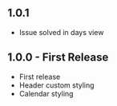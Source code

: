 [//]: # (# 2.0.1)

[//]: # (* Update version and dependencies)

[//]: # ()
[//]: # (## 2.0.0)

[//]: # (* Updated to latest dependencies)

[//]: # (* Sound null safety)

[//]: # ()
[//]: # (## 1.2.0)


[//]: # ()
[//]: # (## 1.1.2)

[//]: # (* Updated to fix error with updated nepali_utils package)

[//]: # ()
[//]: # (## 1.1.1+1)

[//]: # (* Readme errors fixed)

[//]: # (* example errors fixed)

[//]: # ()
[//]: # (## 1.1.1)

[//]: # (* Now you can use `NepaliCalendarController` to programmatically control the calendar)

[//]: # ()
[//]: # (## 1.1.0)

[//]: # (* More header styling)

[//]: # (* Header tap and long press gesture callback)

[//]: # (* Header refactored)

[//]: # ()
## 1.0.1

* Issue solved in days view

## 1.0.0 - First Release

* First release
* Header custom styling
* Calendar styling
